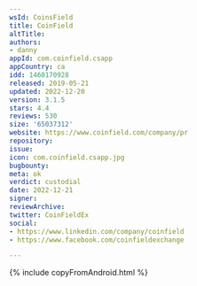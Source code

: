 ```yaml
---
wsId: CoinsField
title: CoinField
altTitle: 
authors:
- danny
appId: com.coinfield.csapp
appCountry: ca
idd: 1460170928
released: 2019-05-21
updated: 2022-12-20
version: 3.1.5
stars: 4.4
reviews: 530
size: '65037312'
website: https://www.coinfield.com/company/pr
repository: 
issue: 
icon: com.coinfield.csapp.jpg
bugbounty: 
meta: ok
verdict: custodial
date: 2022-12-21
signer: 
reviewArchive: 
twitter: CoinFieldEx
social:
- https://www.linkedin.com/company/coinfield
- https://www.facebook.com/coinfieldexchange

---
```


{% include copyFromAndroid.html %}
